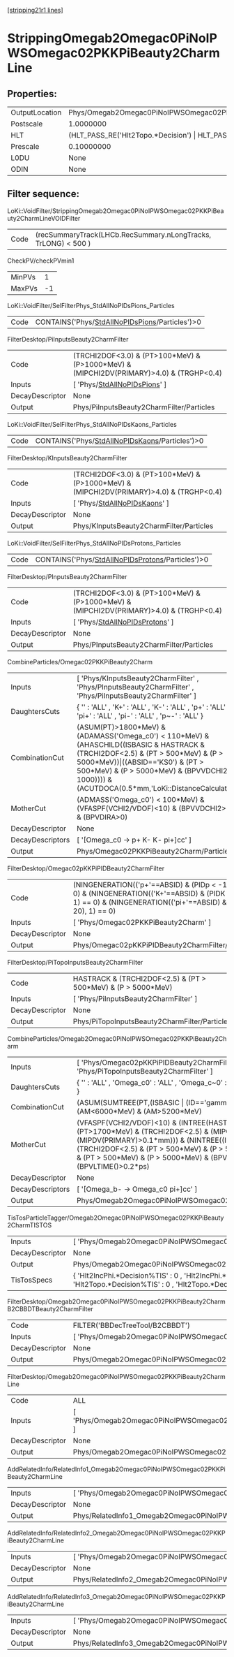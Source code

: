 [[stripping21r1 lines]](./stripping21r1-index)

# StrippingOmegab2Omegac0PiNoIPWSOmegac02PKKPiBeauty2CharmLine

## Properties:

|                |                                                                              |
|----------------|------------------------------------------------------------------------------|
| OutputLocation | Phys/Omegab2Omegac0PiNoIPWSOmegac02PKKPiBeauty2CharmLine/Particles           |
| Postscale      | 1.0000000                                                                    |
| HLT            | (HLT_PASS_RE('Hlt2Topo.\*Decision') \| HLT_PASS_RE('Hlt2IncPhi.\*Decision')) |
| Prescale       | 0.10000000                                                                   |
| L0DU           | None                                                                         |
| ODIN           | None                                                                         |

## Filter sequence:

LoKi::VoidFilter/StrippingOmegab2Omegac0PiNoIPWSOmegac02PKKPiBeauty2CharmLineVOIDFilter

|      |                                                                |
|------|----------------------------------------------------------------|
| Code | (recSummaryTrack(LHCb.RecSummary.nLongTracks, TrLONG) \< 500 ) |

CheckPV/checkPVmin1

|        |     |
|--------|-----|
| MinPVs | 1   |
| MaxPVs | -1  |

LoKi::VoidFilter/SelFilterPhys_StdAllNoPIDsPions_Particles

|      |                                                                                                      |
|------|------------------------------------------------------------------------------------------------------|
| Code | CONTAINS('Phys/[StdAllNoPIDsPions](./stripping21r1-commonparticles-stdallnopidspions)/Particles')\>0 |

FilterDesktop/PiInputsBeauty2CharmFilter

|                 |                                                                                               |
|-----------------|-----------------------------------------------------------------------------------------------|
| Code            | (TRCHI2DOF\<3.0) & (PT\>100\*MeV) & (P\>1000\*MeV) & (MIPCHI2DV(PRIMARY)\>4.0) & (TRGHP\<0.4) |
| Inputs          | [ 'Phys/[StdAllNoPIDsPions](./stripping21r1-commonparticles-stdallnopidspions)' ]           |
| DecayDescriptor | None                                                                                          |
| Output          | Phys/PiInputsBeauty2CharmFilter/Particles                                                     |

LoKi::VoidFilter/SelFilterPhys_StdAllNoPIDsKaons_Particles

|      |                                                                                                      |
|------|------------------------------------------------------------------------------------------------------|
| Code | CONTAINS('Phys/[StdAllNoPIDsKaons](./stripping21r1-commonparticles-stdallnopidskaons)/Particles')\>0 |

FilterDesktop/KInputsBeauty2CharmFilter

|                 |                                                                                               |
|-----------------|-----------------------------------------------------------------------------------------------|
| Code            | (TRCHI2DOF\<3.0) & (PT\>100\*MeV) & (P\>1000\*MeV) & (MIPCHI2DV(PRIMARY)\>4.0) & (TRGHP\<0.4) |
| Inputs          | [ 'Phys/[StdAllNoPIDsKaons](./stripping21r1-commonparticles-stdallnopidskaons)' ]           |
| DecayDescriptor | None                                                                                          |
| Output          | Phys/KInputsBeauty2CharmFilter/Particles                                                      |

LoKi::VoidFilter/SelFilterPhys_StdAllNoPIDsProtons_Particles

|      |                                                                                                          |
|------|----------------------------------------------------------------------------------------------------------|
| Code | CONTAINS('Phys/[StdAllNoPIDsProtons](./stripping21r1-commonparticles-stdallnopidsprotons)/Particles')\>0 |

FilterDesktop/PInputsBeauty2CharmFilter

|                 |                                                                                               |
|-----------------|-----------------------------------------------------------------------------------------------|
| Code            | (TRCHI2DOF\<3.0) & (PT\>100\*MeV) & (P\>1000\*MeV) & (MIPCHI2DV(PRIMARY)\>4.0) & (TRGHP\<0.4) |
| Inputs          | [ 'Phys/[StdAllNoPIDsProtons](./stripping21r1-commonparticles-stdallnopidsprotons)' ]       |
| DecayDescriptor | None                                                                                          |
| Output          | Phys/PInputsBeauty2CharmFilter/Particles                                                      |

CombineParticles/Omegac02PKKPiBeauty2Charm

|                  |                                                                                                                                                                                                                                                                                       |
|------------------|---------------------------------------------------------------------------------------------------------------------------------------------------------------------------------------------------------------------------------------------------------------------------------------|
| Inputs           | [ 'Phys/KInputsBeauty2CharmFilter' , 'Phys/PInputsBeauty2CharmFilter' , 'Phys/PiInputsBeauty2CharmFilter' ]                                                                                                                                                                         |
| DaughtersCuts    | { '' : 'ALL' , 'K+' : 'ALL' , 'K-' : 'ALL' , 'p+' : 'ALL' , 'pi+' : 'ALL' , 'pi-' : 'ALL' , 'p~-' : 'ALL' }                                                                                                                                                                           |
| CombinationCut   | (ASUM(PT)\>1800\*MeV) & (ADAMASS('Omega_c0') \< 110\*MeV) & (AHASCHILD((ISBASIC & HASTRACK & (TRCHI2DOF\<2.5) & (PT \> 500\*MeV) & (P \> 5000\*MeV))\|((ABSID=='KS0') & (PT \> 500\*MeV) & (P \> 5000\*MeV) & (BPVVDCHI2 \> 1000)))) & (ACUTDOCA(0.5\*mm,'LoKi::DistanceCalculator')) |
| MotherCut        | (ADMASS('Omega_c0') \< 100\*MeV) & (VFASPF(VCHI2/VDOF)\<10) & (BPVVDCHI2\>36) & (BPVDIRA\>0)                                                                                                                                                                                          |
| DecayDescriptor  | None                                                                                                                                                                                                                                                                                  |
| DecayDescriptors | [ '[Omega_c0 -\> p+ K- K- pi+]cc' ]                                                                                                                                                                                                                                               |
| Output           | Phys/Omegac02PKKPiBeauty2Charm/Particles                                                                                                                                                                                                                                              |

FilterDesktop/Omegac02pKKPiPIDBeauty2CharmFilter

|                 |                                                                                                                                                                         |
|-----------------|-------------------------------------------------------------------------------------------------------------------------------------------------------------------------|
| Code            | (NINGENERATION(('p+'==ABSID) & (PIDp \< -10),1) == 0) & (NINGENERATION(('K+'==ABSID) & (PIDK \< -10), 1) == 0) & (NINGENERATION(('pi+'==ABSID) & (PIDK \> 20), 1) == 0) |
| Inputs          | [ 'Phys/Omegac02PKKPiBeauty2Charm' ]                                                                                                                                  |
| DecayDescriptor | None                                                                                                                                                                    |
| Output          | Phys/Omegac02pKKPiPIDBeauty2CharmFilter/Particles                                                                                                                       |

FilterDesktop/PiTopoInputsBeauty2CharmFilter

|                 |                                                                   |
|-----------------|-------------------------------------------------------------------|
| Code            | HASTRACK & (TRCHI2DOF\<2.5) & (PT \> 500\*MeV) & (P \> 5000\*MeV) |
| Inputs          | [ 'Phys/PiInputsBeauty2CharmFilter' ]                           |
| DecayDescriptor | None                                                              |
| Output          | Phys/PiTopoInputsBeauty2CharmFilter/Particles                     |

CombineParticles/Omegab2Omegac0PiNoIPWSOmegac02PKKPiBeauty2Charm

|                  |                                                                                                                                                                                                                                                                                                                                                                   |
|------------------|-------------------------------------------------------------------------------------------------------------------------------------------------------------------------------------------------------------------------------------------------------------------------------------------------------------------------------------------------------------------|
| Inputs           | [ 'Phys/Omegac02pKKPiPIDBeauty2CharmFilter' , 'Phys/PiTopoInputsBeauty2CharmFilter' ]                                                                                                                                                                                                                                                                           |
| DaughtersCuts    | { '' : 'ALL' , 'Omega_c0' : 'ALL' , 'Omega_c~0' : 'ALL' , 'pi+' : 'ALL' , 'pi-' : 'ALL' }                                                                                                                                                                                                                                                                         |
| CombinationCut   | (ASUM(SUMTREE(PT,(ISBASIC \| (ID=='gamma')),0.0))\>5000\*MeV) & (AM\<6000\*MeV) & (AM\>5200\*MeV)                                                                                                                                                                                                                                                                 |
| MotherCut        | (VFASPF(VCHI2/VDOF)\<10) & (INTREE(HASTRACK & (P\>10000\*MeV) & (PT\>1700\*MeV) & (TRCHI2DOF\<2.5) & (MIPCHI2DV(PRIMARY)\>16) & (MIPDV(PRIMARY)\>0.1\*mm))) & (NINTREE((ISBASIC & HASTRACK & (TRCHI2DOF\<2.5) & (PT \> 500\*MeV) & (P \> 5000\*MeV))\|((ABSID=='KS0') & (PT \> 500\*MeV) & (P \> 5000\*MeV) & (BPVVDCHI2 \> 1000))) \> 1) & (BPVLTIME()\>0.2\*ps) |
| DecayDescriptor  | None                                                                                                                                                                                                                                                                                                                                                              |
| DecayDescriptors | [ '[Omega_b- -\> Omega_c0 pi+]cc' ]                                                                                                                                                                                                                                                                                                                           |
| Output           | Phys/Omegab2Omegac0PiNoIPWSOmegac02PKKPiBeauty2Charm/Particles                                                                                                                                                                                                                                                                                                    |

TisTosParticleTagger/Omegab2Omegac0PiNoIPWSOmegac02PKKPiBeauty2CharmTISTOS

|                 |                                                                                                                                       |
|-----------------|---------------------------------------------------------------------------------------------------------------------------------------|
| Inputs          | [ 'Phys/Omegab2Omegac0PiNoIPWSOmegac02PKKPiBeauty2Charm' ]                                                                          |
| DecayDescriptor | None                                                                                                                                  |
| Output          | Phys/Omegab2Omegac0PiNoIPWSOmegac02PKKPiBeauty2CharmTISTOS/Particles                                                                  |
| TisTosSpecs     | { 'Hlt2IncPhi.\*Decision%TIS' : 0 , 'Hlt2IncPhi.\*Decision%TOS' : 0 , 'Hlt2Topo.\*Decision%TIS' : 0 , 'Hlt2Topo.\*Decision%TOS' : 0 } |

FilterDesktop/Omegab2Omegac0PiNoIPWSOmegac02PKKPiBeauty2CharmB2CBBDTBeauty2CharmFilter

|                 |                                                                                         |
|-----------------|-----------------------------------------------------------------------------------------|
| Code            | FILTER('BBDecTreeTool/B2CBBDT')                                                         |
| Inputs          | [ 'Phys/Omegab2Omegac0PiNoIPWSOmegac02PKKPiBeauty2CharmTISTOS' ]                      |
| DecayDescriptor | None                                                                                    |
| Output          | Phys/Omegab2Omegac0PiNoIPWSOmegac02PKKPiBeauty2CharmB2CBBDTBeauty2CharmFilter/Particles |

FilterDesktop/Omegab2Omegac0PiNoIPWSOmegac02PKKPiBeauty2CharmLine

|                 |                                                                                       |
|-----------------|---------------------------------------------------------------------------------------|
| Code            | ALL                                                                                   |
| Inputs          | [ 'Phys/Omegab2Omegac0PiNoIPWSOmegac02PKKPiBeauty2CharmB2CBBDTBeauty2CharmFilter' ] |
| DecayDescriptor | None                                                                                  |
| Output          | Phys/Omegab2Omegac0PiNoIPWSOmegac02PKKPiBeauty2CharmLine/Particles                    |

AddRelatedInfo/RelatedInfo1_Omegab2Omegac0PiNoIPWSOmegac02PKKPiBeauty2CharmLine

|                 |                                                                                 |
|-----------------|---------------------------------------------------------------------------------|
| Inputs          | [ 'Phys/Omegab2Omegac0PiNoIPWSOmegac02PKKPiBeauty2CharmLine' ]                |
| DecayDescriptor | None                                                                            |
| Output          | Phys/RelatedInfo1_Omegab2Omegac0PiNoIPWSOmegac02PKKPiBeauty2CharmLine/Particles |

AddRelatedInfo/RelatedInfo2_Omegab2Omegac0PiNoIPWSOmegac02PKKPiBeauty2CharmLine

|                 |                                                                                 |
|-----------------|---------------------------------------------------------------------------------|
| Inputs          | [ 'Phys/Omegab2Omegac0PiNoIPWSOmegac02PKKPiBeauty2CharmLine' ]                |
| DecayDescriptor | None                                                                            |
| Output          | Phys/RelatedInfo2_Omegab2Omegac0PiNoIPWSOmegac02PKKPiBeauty2CharmLine/Particles |

AddRelatedInfo/RelatedInfo3_Omegab2Omegac0PiNoIPWSOmegac02PKKPiBeauty2CharmLine

|                 |                                                                                 |
|-----------------|---------------------------------------------------------------------------------|
| Inputs          | [ 'Phys/Omegab2Omegac0PiNoIPWSOmegac02PKKPiBeauty2CharmLine' ]                |
| DecayDescriptor | None                                                                            |
| Output          | Phys/RelatedInfo3_Omegab2Omegac0PiNoIPWSOmegac02PKKPiBeauty2CharmLine/Particles |
